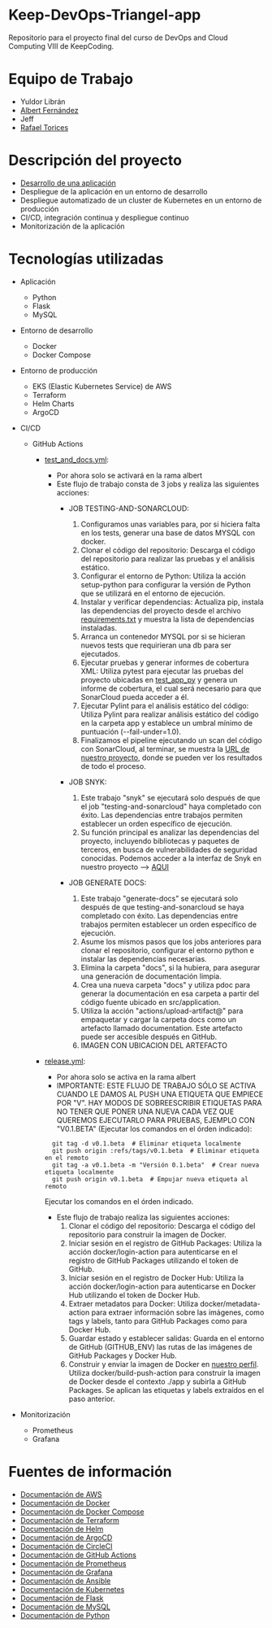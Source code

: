 # Keep-DevOps-Triangel-app

Repositorio para el proyecto final del curso de DevOps and Cloud Computing VIII de KeepCoding.

# Equipo de Trabajo

- Yuldor Librán
- [Albert Fernández](https://github.com/albertferal)
- Jeff
- [Rafael Torices](https://github.com/RafaTorices)

# Descripción del proyecto

- [Desarrollo de una aplicación](app/Readme.md)
- Despliegue de la aplicación en un entorno de desarrollo
- Despliegue automatizado de un cluster de Kubernetes en un entorno de producción
- CI/CD, integración continua y despliegue continuo
- Monitorización de la aplicación

# Tecnologías utilizadas

- Aplicación
    - Python
    - Flask
    - MySQL

- Entorno de desarrollo
    - Docker
    - Docker Compose

- Entorno de producción
    - EKS (Elastic Kubernetes Service) de AWS
    - Terraform
    - Helm Charts
    - ArgoCD

- CI/CD
    - GitHub Actions
        - [test_and_docs.yml](.github/workflows/test_and_docs.yml):
            - Por ahora solo se activará en la rama albert
            - Este flujo de trabajo consta de 3 jobs y realiza las siguientes acciones:
                - JOB TESTING-AND-SONARCLOUD:
                    1. Configuramos unas variables para, por si hiciera falta en los tests, generar una base de datos MYSQL con docker.
                    2. Clonar el código del repositorio: Descarga el código del repositorio para realizar las pruebas y el análisis estático.
                    3. Configurar el entorno de Python: Utiliza la acción setup-python para configurar la versión de Python que se utilizará en el entorno de ejecución.
                    4. Instalar y verificar dependencias: Actualiza pip, instala las dependencias del proyecto desde el archivo [requirements.txt](app/requirements.txt) y muestra la lista de dependencias instaladas.
                    5. Arranca un contenedor MYSQL por si se hicieran nuevos tests que requirieran una db para ser ejecutados. 
                    6. Ejecutar pruebas y generar informes de cobertura XML: Utiliza pytest para ejecutar las pruebas del proyecto ubicadas en [test_app_py](app/src/tests/test_app.py) y genera un informe de cobertura, el cual será necesario para que SonarCloud pueda acceder a él.
                    7. Ejecutar Pylint para el análisis estático del código: Utiliza Pylint para realizar análisis estático del código en la carpeta app y establece un umbral mínimo de puntuación (--fail-under=1.0).
                    8. Finalizamos el pipeline ejecutando un scan del código con SonarCloud, al terminar, se muestra la [URL de nuestro proyecto](https://sonarcloud.io/project/overview?id=KeepDevOpsTriangel_Keep-DevOps-Triangel-app), donde se pueden ver los resultados de todo el proceso.
                
                - JOB SNYK:
                    1. Este trabajo "snyk" se ejecutará solo después de que el job "testing-and-sonarcloud" haya completado con éxito. Las dependencias entre trabajos permiten establecer un orden específico de ejecución.
                    2. Su función principal es analizar las dependencias del proyecto, incluyendo bibliotecas y paquetes de terceros, en busca de vulnerabilidades de seguridad conocidas. Podemos acceder a la interfaz de Snyk en nuestro proyecto --> [AQUI](https://app.snyk.io/org/keepdevopstriangel)

                - JOB GENERATE DOCS:
                    1. Este trabajo "generate-docs" se ejecutará solo después de que testing-and-sonarcloud se haya completado con éxito. Las dependencias entre trabajos permiten establecer un orden específico de ejecución.
                    2. Asume los mismos pasos que los jobs anteriores para clonar el repositorio, configurar el entorno python e instalar las dependencias necesarias.
                    3. Elimina la carpeta "docs", si la hubiera, para asegurar una generación de documentación limpia.
                    4. Crea una nueva carpeta "docs" y utiliza pdoc para generar la documentación en esa carpeta a partir del código fuente ubicado en src/application.
                    5. Utiliza la acción "actions/upload-artifact@" para empaquetar y cargar la carpeta docs como un artefacto llamado documentation. Este artefacto puede ser accesible después en GitHub.
                    6. IMAGEN CON UBICACION DEL ARTEFACTO


        - [release.yml](.github/workflows/release.yml):
            - Por ahora solo se activa en la rama albert
            - IMPORTANTE: ESTE FLUJO DE TRABAJO SÓLO SE ACTIVA CUANDO LE DAMOS AL PUSH UNA ETIQUETA QUE EMPIECE POR "V". HAY MODOS DE SOBREESCRIBIR ETIQUETAS PARA NO TENER QUE PONER UNA NUEVA CADA VEZ QUE QUEREMOS EJECUTARLO PARA PRUEBAS, EJEMPLO CON "V0.1.BETA" (Ejecutar los comandos en el órden indicado):
            ```
              git tag -d v0.1.beta  # Eliminar etiqueta localmente
              git push origin :refs/tags/v0.1.beta  # Eliminar etiqueta en el remoto
              git tag -a v0.1.beta -m "Versión 0.1.beta"  # Crear nueva etiqueta localmente
              git push origin v0.1.beta  # Empujar nueva etiqueta al remoto
            ```
            Ejecutar los comandos en el órden indicado.
            - Este flujo de trabajo realiza las siguientes acciones:
                1. Clonar el código del repositorio: Descarga el código del repositorio para construir la imagen de Docker.
                2. Iniciar sesión en el registro de GitHub Packages: Utiliza la acción docker/login-action para autenticarse en el registro de GitHub Packages utilizando el token de GitHub.
                3. Iniciar sesión en el registro de Docker Hub: Utiliza la acción docker/login-action para autenticarse en Docker Hub utilizando el token de Docker Hub.
                4. Extraer metadatos para Docker: Utiliza docker/metadata-action para extraer información sobre las imágenes, como tags y labels, tanto para GitHub Packages como para Docker Hub.
                5. Guardar estado y establecer salidas: Guarda en el entorno de GitHub (GITHUB_ENV) las rutas de las imágenes de GitHub Packages y Docker Hub.
                6. Construir y enviar la imagen de Docker en [nuestro perfil](https://hub.docker.com/repository/docker/kctriangle/triangle-bot/general). Utiliza docker/build-push-action para construir la imagen de Docker desde el contexto ./app y subirla a GitHub Packages. Se aplican las etiquetas y labels extraídos en el paso anterior.


- Monitorización
    - Prometheus
    - Grafana

# Fuentes de información

- [Documentación de AWS](https://docs.aws.amazon.com/es_es/)
- [Documentación de Docker](https://docs.docker.com/)
- [Documentación de Docker Compose](https://docs.docker.com/compose/)
- [Documentación de Terraform](https://www.terraform.io/docs/index.html)
- [Documentación de Helm](https://helm.sh/docs/)
- [Documentación de ArgoCD](https://argo-cd.readthedocs.io/en/stable/)
- [Documentación de CircleCI](https://circleci.com/docs/)
- [Documentación de GitHub Actions](https://docs.github.com/es/actions)
- [Documentación de Prometheus](https://prometheus.io/docs/introduction/overview/)
- [Documentación de Grafana](https://grafana.com/docs/grafana/latest/)
- [Documentación de Ansible](https://docs.ansible.com/ansible/latest/index.html)
- [Documentación de Kubernetes](https://kubernetes.io/docs/home/)
- [Documentación de Flask](https://flask.palletsprojects.com/en/1.1.x/)
- [Documentación de MySQL](https://dev.mysql.com/doc/)
- [Documentación de Python](https://docs.python.org/3/)


